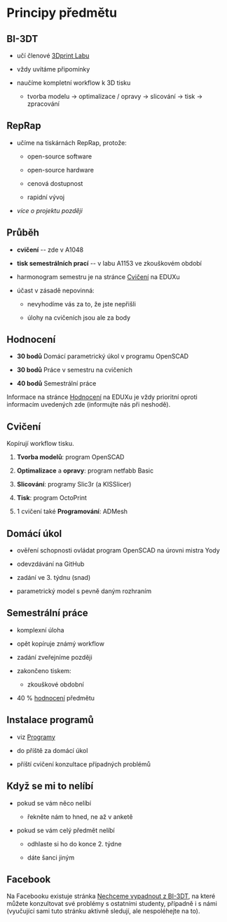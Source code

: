 Principy předmětu
=================

BI-3DT
------

-   učí členové [3Dprint Labu](http://3dprint.fit.cvut.cz/)

-   vždy uvítáme připomínky

-   naučíme kompletní workflow k 3D tisku

    -   tvorba modelu → optimalizace / opravy → slicování → tisk → zpracování

RepRap
------

-   učíme na tiskárnách RepRap, protože:

    -   open-source software
    
    -   open-source hardware
    
    -   cenová dostupnost
    
    -   rapidní vývoj  
    
-   *více o projektu později*

Průběh
------

-   **cvičení** -- zde v A1048

-   **tisk semestrálních prací** -- v labu A1153 ve zkouškovém období

-   harmonogram semestru je na stránce [Cvičení][eduxtutorials] na EDUXu

-   účast v zásadě nepovinná:

    -   nevyhodíme vás za to, že jste nepřišli
    
    -   úlohy na cvičeních jsou ale za body

Hodnocení
---------

-   **30 bodů**  Domácí parametrický úkol v programu OpenSCAD

-   **30 bodů**  Práce v semestru na cvičeních 

-   **40 bodů**  Semestrální práce 

Informace na stránce [Hodnocení][eduxclassification] na EDUXu je vždy prioritní 
oproti informacím uvedených zde (informujte nás při neshodě).

Cvičení
-------

Kopírují workflow tisku.

1.  **Tvorba modelů**: program OpenSCAD

1.  **Optimalizace** a **opravy**: program netfabb Basic

1.  **Slicování**: programy Slic3r (a KISSlicer)

1.  **Tisk**: program OctoPrint

1.  1 cvičení také **Programování**: ADMesh

Domácí úkol
-----------

-   ověření schopnosti ovládat program OpenSCAD na úrovni mistra Yody

-   odevzdávání na GitHub

-   zadání ve 3. týdnu (snad)

-   parametrický model s pevně daným rozhraním

Semestrální práce
-----------------

-   komplexní úloha

-   opět kopíruje známý workflow

-   zadání zveřejníme později

-   zakončeno tiskem:

    -   zkouškové obdobní
    
-   40 % [hodnocení][eduxclassification] předmětu

Instalace programů
------------------

-   viz [Programy](apps.md)

-   do příště za domácí úkol

-   příští cvičení konzultace případných problémů

Když se mi to nelíbí
--------------------

-   pokud se vám něco nelíbí

    -   řekněte nám to hned, ne až v anketě

-   pokud se vám celý předmět nelíbí

    -   odhlaste si ho do konce 2. týdne
    
    -   dáte šanci jiným

Facebook
--------

Na Facebooku existuje stránka 
[Nechceme vypadnout z BI-3DT](https///www.facebook.com/groups/bi3dt/), na které
můžete konzultovat své problémy s ostatními studenty, případně i s námi
(vyučující sami tuto stránku aktivně sledují, ale nespoléhejte na to).

[eduxtutorials]: http://edux.fit.cvut.cz/courses/BI-3DT.1/tutorials
[eduxclassification]: http://edux.fit.cvut.cz/courses/BI-3DT.1/classification
